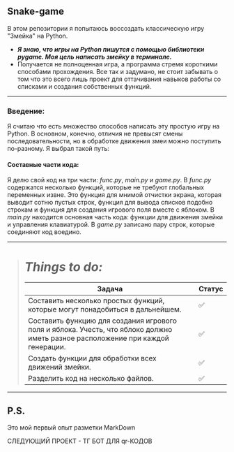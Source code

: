 ## Snake-game
В этом репозитории я попытаюсь воссоздать классическую игру "Змейка" на Python.

* ***Я знаю, что игры на Python пишутся с помощью библиотеки pygame. Моя цель написать змейку в терминале.***
* Получается не полноценная игра, а программа стремя короткими способами прохождения. Все так и задумано, не стоит забывать о том что это всего лишь проект для оттачивания навыков работы со списками и создания собственных функций.
___
### Введение:
Я считаю что есть множество способов написать эту простую игру на Python. В основном, конечно, отличия не превысят смены последовательности, но в обработке движения змеи можно поступить по-разному. Я выбрал такой путь:

#### **Составные части кода:**
Я делю свой код на три части: *func.py*, *main.py* и *game.py*. В *func.py* содержатся несколько функций, которые не требуют глобальных переменных извне.
Это функция для мнимой отчистки экрана, которая выводит сотню пустых строк, функция для вывода списков подобно строкам и функция для создания 
игрового поля вместе с яблоком. В *main.py* находится основная часть кода: функции для движения змейки и управления клавиатурой. В *game.py* записано пару строк,
которые соединяют код воедино. 


___

> # ___Things to do:___
> | Задача                                                                                                                                  | Статус             |
> |-----------------------------------------------------------------------------------------------------------------------------------------|--------------------|
> | Составить несколько простых функций, которые могут понадобиться в дальнейшем.                                                           | :white_check_mark: |
> | Составить функцию для создания игрового поля и яблока. Учесть, что яблоко должно иметь разное расположение при каждой генерации.        | :white_check_mark: |
> | Создать функции для обработки всех движений змейки.                                                                                     | :white_check_mark: |
> | Разделить код на несколько файлов.                                       | :white_check_mark: |

___
## P.S.
Это мой первый опыт разметки MarkDown


СЛЕДУЮЩИЙ ПРОЕКТ - ТГ БОТ ДЛЯ qr-КОДОВ
